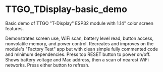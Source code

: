 # TTGO_TDisplay-basic_demo
Basic demo of TTGO "T-Display" ESP32 module with 1.14" color screen features.

Demonstrates screen use, WiFi scan, battery level read, button access, nonvolatile memory, and power control.
Recreates and improves on the module's "Factory Test" app but with clean simple fully commented code and minimum dependencies.
Press top RESET button to power on/off.
Shows battery voltage and Mac address, then a scan of nearest WiFi networks.
Press either button to refresh.
